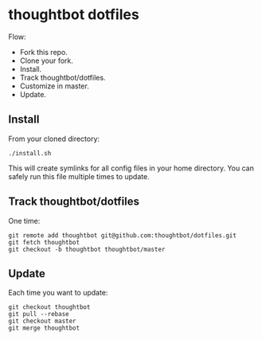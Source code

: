 thoughtbot dotfiles
===================

Flow:

* Fork this repo.
* Clone your fork.
* Install.
* Track thoughtbot/dotfiles.
* Customize in master.
* Update.

Install
-------

From your cloned directory:

    ./install.sh

This will create symlinks for all config files in your home directory. You can
safely run this file multiple times to update.

Track thoughtbot/dotfiles
-------------------------

One time:

    git remote add thoughtbot git@github.com:thoughtbot/dotfiles.git
    git fetch thoughtbot
    git checkout -b thoughtbot thoughtbot/master

Update
------

Each time you want to update:

    git checkout thoughtbot
    git pull --rebase
    git checkout master
    git merge thoughtbot
